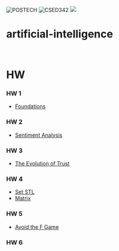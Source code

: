 ![POSTECH](https://img.shields.io/badge/POSTECH-%239a034c)
![CSED342](https://img.shields.io/badge/CSED342-gray)
<img src="https://img.shields.io/badge/Python-3776AB?style=flat-square&logo=python&logoColor=white"/>

# artificial-intelligence


</br>

# HW
### HW 1 
- [Foundations](https://github.com/kch34811/artificial-intelligence/tree/main/HW1)
### HW 2
- [Sentiment Analysis](https://github.com/kch34811/artificial-intelligence/tree/main/HW2)
### HW 3
- [The Evolution of Trust](https://github.com/kch34811/object-oriented-programming/tree/main/Assign3)
### HW 4
- [Set STL](https://github.com/kch34811/object-oriented-programming/tree/main/Assign4/Problem1/src)
- [Matrix](https://github.com/kch34811/object-oriented-programming/tree/main/Assign4/Problem2/src)
### HW 5
- [Avoid the F Game](https://github.com/kch34811/object-oriented-programming/tree/main/Assign5)
### HW 6
